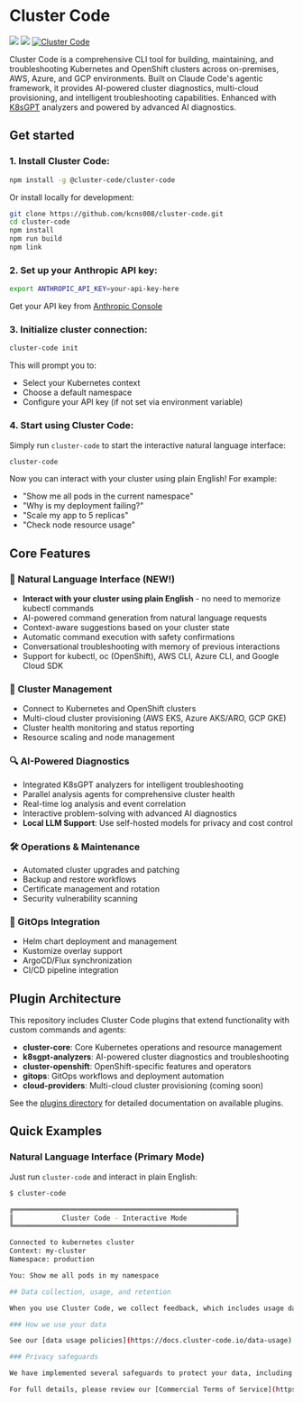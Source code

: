 # Cluster Code

![](https://img.shields.io/badge/Kubernetes-1.28%2B-blue?style=flat-square) ![](https://img.shields.io/badge/OpenShift-4.15%2B-red?style=flat-square) [![Cluster Code]](https://github.com/your-org/cluster-code)

[Cluster Code]: https://img.shields.io/badge/Cluster%20Code-v1.0.0-brightgreen.svg?style=flat-square

Cluster Code is a comprehensive CLI tool for building, maintaining, and troubleshooting Kubernetes and OpenShift clusters across on-premises, AWS, Azure, and GCP environments. Built on Claude Code's agentic framework, it provides AI-powered cluster diagnostics, multi-cloud provisioning, and intelligent troubleshooting capabilities. Enhanced with [K8sGPT](https://k8sgpt.ai/) analyzers and powered by advanced AI diagnostics.


## Get started

### 1. Install Cluster Code:

```sh
npm install -g @cluster-code/cluster-code
```

Or install locally for development:

```sh
git clone https://github.com/kcns008/cluster-code.git
cd cluster-code
npm install
npm run build
npm link
```

### 2. Set up your Anthropic API key:

```sh
export ANTHROPIC_API_KEY=your-api-key-here
```

Get your API key from [Anthropic Console](https://console.anthropic.com/)

### 3. Initialize cluster connection:

```sh
cluster-code init
```

This will prompt you to:
- Select your Kubernetes context
- Choose a default namespace
- Configure your API key (if not set via environment variable)

### 4. Start using Cluster Code:

Simply run `cluster-code` to start the interactive natural language interface:

```sh
cluster-code
```

Now you can interact with your cluster using plain English! For example:
- "Show me all pods in the current namespace"
- "Why is my deployment failing?"
- "Scale my app to 5 replicas"
- "Check node resource usage"

## Core Features

### 💬 Natural Language Interface (NEW!)
- **Interact with your cluster using plain English** - no need to memorize kubectl commands
- AI-powered command generation from natural language requests
- Context-aware suggestions based on your cluster state
- Automatic command execution with safety confirmations
- Conversational troubleshooting with memory of previous interactions
- Support for kubectl, oc (OpenShift), AWS CLI, Azure CLI, and Google Cloud SDK

### 🚀 Cluster Management
- Connect to Kubernetes and OpenShift clusters
- Multi-cloud cluster provisioning (AWS EKS, Azure AKS/ARO, GCP GKE)
- Cluster health monitoring and status reporting
- Resource scaling and node management

### 🔍 AI-Powered Diagnostics
- Integrated K8sGPT analyzers for intelligent troubleshooting
- Parallel analysis agents for comprehensive cluster health
- Real-time log analysis and event correlation
- Interactive problem-solving with advanced AI diagnostics
- **Local LLM Support**: Use self-hosted models for privacy and cost control

### 🛠️ Operations & Maintenance
- Automated cluster upgrades and patching
- Backup and restore workflows
- Certificate management and rotation
- Security vulnerability scanning

### 📁 GitOps Integration
- Helm chart deployment and management
- Kustomize overlay support
- ArgoCD/Flux synchronization
- CI/CD pipeline integration

## Plugin Architecture

This repository includes Cluster Code plugins that extend functionality with custom commands and agents:

- **cluster-core**: Core Kubernetes operations and resource management
- **k8sgpt-analyzers**: AI-powered cluster diagnostics and troubleshooting
- **cluster-openshift**: OpenShift-specific features and operators
- **gitops**: GitOps workflows and deployment automation
- **cloud-providers**: Multi-cloud cluster provisioning (coming soon)

See the [plugins directory](./plugins/README.md) for detailed documentation on available plugins.

## Quick Examples

### Natural Language Interface (Primary Mode)

Just run `cluster-code` and interact in plain English:

```bash
$ cluster-code

╔═══════════════════════════════════════════════════════╗
║            Cluster Code - Interactive Mode            ║
╚═══════════════════════════════════════════════════════╝

Connected to kubernetes cluster
Context: my-cluster
Namespace: production

You: Show me all pods in my namespace

## Data collection, usage, and retention

When you use Cluster Code, we collect feedback, which includes usage data (such as code acceptance or rejections), associated conversation data, and user feedback submitted via the `/bug` command.

### How we use your data

See our [data usage policies](https://docs.cluster-code.io/data-usage).

### Privacy safeguards

We have implemented several safeguards to protect your data, including limited retention periods for sensitive information, restricted access to user session data, and clear policies against using feedback for model training.

For full details, please review our [Commercial Terms of Service](https://www.anthropic.com/legal/commercial-terms) and [Privacy Policy](https://www.anthropic.com/legal/privacy).
